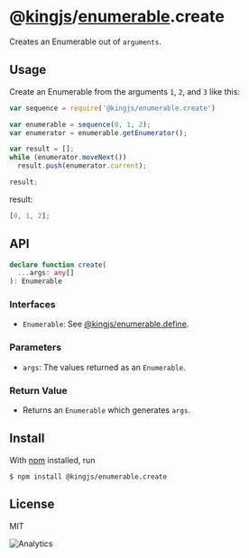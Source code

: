 # @[kingjs](https://www.npmjs.com/package/kingjs)/[enumerable](https://www.npmjs.com/package/@kingjs/enumerable).create
Creates an Enumerable out of `arguments`.
## Usage
Create an Enumerable from the arguments `1`, `2`, and `3` like this:
```js
var sequence = require('@kingjs/enumerable.create')

var enumerable = sequence(0, 1, 2);
var enumerator = enumerable.getEnumerator();

var result = [];
while (enumerator.moveNext()) 
  result.push(enumerator.current);

result;
```
result:
```js
[0, 1, 2];
```
## API
```ts
declare function create(
  ...args: any[]
): Enumerable
```
### Interfaces
- `Enumerable`: See [@kingjs/enumerable.define](https://www.npmjs.com/package/@kingjs/enumerable.define).
### Parameters
- `args`: The values returned as an `Enumerable`.
### Return Value
- Returns an `Enumerable` which generates `args`.

## Install
With [npm](https://npmjs.org/) installed, run

```
$ npm install @kingjs/enumerable.create
```

## License

MIT

![Analytics](https://analytics.kingjs.net/enumerable/create)
